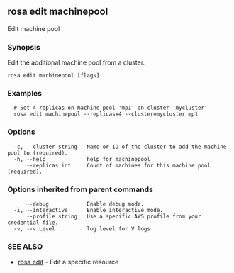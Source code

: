 ## rosa edit machinepool

Edit machine pool

### Synopsis

Edit the additional machine pool from a cluster.

```
rosa edit machinepool [flags]
```

### Examples

```
  # Set 4 replicas on machine pool 'mp1' on cluster 'mycluster'
  rosa edit machinepool --replicas=4 --cluster=mycluster mp1
```

### Options

```
  -c, --cluster string   Name or ID of the cluster to add the machine pool to (required).
  -h, --help             help for machinepool
      --replicas int     Count of machines for this machine pool (required).
```

### Options inherited from parent commands

```
      --debug            Enable debug mode.
  -i, --interactive      Enable interactive mode.
      --profile string   Use a specific AWS profile from your credential file.
  -v, --v Level          log level for V logs
```

### SEE ALSO

* [rosa edit](rosa_edit.md)	 - Edit a specific resource

